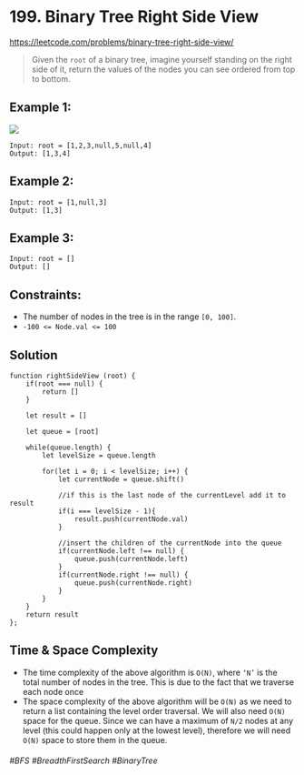 # 199. Binary Tree Right Side View
https://leetcode.com/problems/binary-tree-right-side-view/
> Given the `root` of a binary tree, imagine yourself standing on the right side of it, return the values of the nodes you can see ordered from top to bottom.

## Example 1:
![](https://assets.leetcode.com/uploads/2021/02/14/tree.jpg)
````
Input: root = [1,2,3,null,5,null,4]
Output: [1,3,4]
````
## Example 2:
````
Input: root = [1,null,3]
Output: [1,3]
````
## Example 3:
````
Input: root = []
Output: []
````
## Constraints:

- The number of nodes in the tree is in the range `[0, 100]`.
- `-100 <= Node.val <= 100`

## Solution 
````
function rightSideView (root) {
    if(root === null) { 
        return []
    }
    
    let result = []
    
    let queue = [root]
    
    while(queue.length) {
        let levelSize = queue.length
        
        for(let i = 0; i < levelSize; i++) {
            let currentNode = queue.shift()
            
            //if this is the last node of the currentLevel add it to result
            if(i === levelSize - 1){
                result.push(currentNode.val)
            }
            
            //insert the children of the currentNode into the queue
            if(currentNode.left !== null) {
                queue.push(currentNode.left)
            }
            if(currentNode.right !== null) {
                queue.push(currentNode.right)
            }
        }
    }   
    return result    
};
````

## Time & Space Complexity
- The time complexity of the above algorithm is `O(N)`, where `‘N’` is the total number of nodes in the tree. This is due to the fact that we traverse each node once
- The space complexity of the above algorithm will be `O(N)` as we need to return a list containing the level order traversal. We will also need `O(N)` space for the queue. Since we can have a maximum of `N/2` nodes at any level (this could happen only at the lowest level), therefore we will need `O(N)` space to store them in the queue.

###### #BFS #BreadthFirstSearch #BinaryTree
